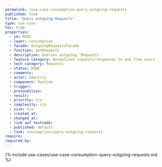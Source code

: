 ```yaml
---
permalink: /use-case-consumption-query-outgoing-requests
published: true
title: "Query outgoing Requests"
type: use-case
toc: true
properties:
  - id: ROR3
  - layer: Consumption
  - facade: OutgoingRequestsFacade
  - function: getRequests
  - description: Queries outgoing 'Requests'.
  - feature category: Normalized requests/responses to and from users
  - tech category: Requests
  - status: DONE
  - comments:
  - actor: Identity
  - component: Runtime
  - trigger:
  - precondition:
  - result:
  - priority: n/a
  - complexity: n/a
  - size: n/a
  - created_at:
  - changed_at:
  - link auf testcode:
  - published: default
  - link: consumption/query-outgoing-requests
require:
required_by:
---
```


{% include use-cases/use-case-consumption-query-outgoing-requests.md %}
